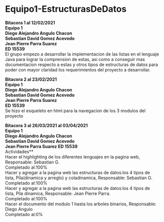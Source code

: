 # Equipo1-EstructurasDeDatos

**Bitacora 1 al 12/02/2021<br />
Equipo 1<br />
Diego Alejandro Angulo Chacon  
Sebastian David Gomez Acevedo  
Jean Pierre Parra Suarez  
ED 15539**<br />
El grupo empezo a desarrollar la implementacion de las listas en el lenguaje Java para lograr la comprension de estas, asi como a conseguir mas documentacion respecto a estas y otros tipos de estructuras de datos para poder con mayor claridad los requerimientos del proyecto a desarrollar. 

**Bitacora 2 al 23/02/2021<br />
Equipo 1<br />
Diego Alejandro Angulo Chacon  
Sebastian David Gomez Acevedo  
Jean Pierre Parra Suarez  
ED 15539**<br />
Se hizo el esqueleto en html para la navegacion de los 3 modulos del proyecto

**Bitacora 3 al 26/03/2021 al 03/04/2021<br />
Equipo 1<br />
Diego Alejandro Angulo Chacon  
Sebastian David Gomez Acevedo  
Jean Pierre Parra Suarez
ED 15539**<br />
Actividades** <br />
Hacer el highlighting de los diferentes lenguajes en la pagina web, Responsable: Sebastian G. <br />
Completado al:100%<br />
Hacer y agregar a la pagina web las estructuras de datos:los 4 tipos de lista, Pila(dinamica y arreglo) y coladinamica, Responsable: Sebastian G.<br />
Completado al:100%<br />
Hacer y agregar a la pagina web las estructuras de datos:los 4 tipos de lista, Pila dinamica, Responsable: Jean Pierre Parra.<br />
Completado al:100%<br />
Hacer el documento del modulo 1 hasta los arboles binarios, Responsable: Diego Angulo<br />
Completado al:0%<br />
